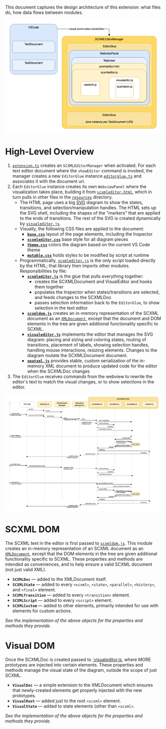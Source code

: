 This document captures the design architecture of this extension: what files do, how data flows
between modules.

![diagram showing the conceptual containment described below](conceptual-containment.png)

# High-Level Overview

1. [`extension.ts`](../src/extension.ts) creates an `SCXMLEditorManager` when activated.
   For each text editor document where the `showEditor` command is invoked, the manager
   creates a new `EditorGlue` instance [`editorglue.ts`](../src/editorglue.ts) and associates
   it with the document uri.
2. Each `EditorGlue` instance creates its own `WebviewPanel` where the visualization takes place,
   building it from [`scxmleditor.html`](../resources/scxmleditor.html), which in turn pulls
   in other files in the [`resources`](../resources) directory.
   * The HTML page uses a big [SVG](https://developer.mozilla.org/en-US/docs/Web/SVG) diagram to
     show the states, transitions, and selection/manipulation handles. The HTML sets up the SVG
     shell, including the shapes of the "markers" that are applied to the ends of transitions.
     The rest of the SVG is created dynamically by [`visualeditor.js`](../resources/visualeditor.js).
   * Visually, the following CSS files are applied to the document:
     * **[`base.css`](../resources/base.css)** layout of the page elements, including the Inspector
     * **[`scxmleditor.css`](../resources/scxmleditor.css)** base style for all diagram pieces
     * **[`theme.css`](../resources/theme.css)** colors the diagram based on the current VS Code theme
     * **[`mutable.css`](../resources/theme.css)** holds styles to be modified by script at runtime
   * Programmatically, [`scxmleditor.js`](../resources/scxmleditor.js) is the only script loaded directly
     by the HTML; that library then imports other modules. Responsibilities by file:
     * **[`scxmleditor.js`](../resources/scxmleditor.js)** is the glue that pulls everything together:
       * creates the SCXMLDocument and VisualEditor and hooks them together
       * populates the Inspector when states/transitions are selected, and feeds changes to the SCXMLDoc
       * passes selection information back to the `EditorGlue`, to show selection in the text editor
     * **[`scxmldom.js`](../resources/scxmldom.js)** creates an in-memory representation of the SCXML
       document as an [`XMLDocument`](https://developer.mozilla.org/en-US/docs/Web/API/XMLDocument),
       except that the document and DOM elements in the tree are given additional functionality
       specific to SCXML.
     * **[`visualeditor.js`](../resources/visualeditor.js)** implements the editor that manages the SVG
       diagram: placing and sizing and coloring states, routing of transitions, placement
       of labels, showing selection handles, handling mouse interactions, resizing elements.
       Changes to the diagram mutate the SCXMLDocument document.
     * **[`neatxml.js`](../resources/neatxml.js)** provides stable, custom serialization of the in-memory
       XML document to produce updated code for the editor when the SCXMLDoc changes
3. The `EditorGlue` receives commands from the webview to rewrite the editor's text to match the
   visual changes, or to show selections in the editor.

![diagrams summarizing event and method calls for common interactions](sequence-diagrams.png)


# SCXML DOM

The SCXML text in the editor is first passed to [`scxmldom.js`](../resources/scxmldom.js).
This module creates an in-memory representation of an SCXML document as an
[`XMLDocument`](https://developer.mozilla.org/en-US/docs/Web/API/XMLDocument), except that the DOM
elements in the tree are given additional functionality specific to SCXML.
These properties and methods are intended as conveniences, and to help ensure a valid SCXML document
(not just valid XML).

* **`SCXMLDoc`** — added to the XMLDocument itself.
* **`SCXMLState`** — added to every `<scxml>`, `<state>`, `<parallel>`, `<history>`, and `<final>` element.
* **`SCXMLTransition`** — added to every `<transition>` element.
* **`SCXMLScript`** — added to every `<script>` element.
* **`SCXMLCustom`** — added to other elements, primarily intended for use with elements for custom actions.

_See the implementation of the above objects for the properties and methods they provide._


# Visual DOM

Once the SCXMLDoc is created passed to [`visualeditor.js](../resources/visualeditor.js), where MORE
prototypes are injected into certain elements. These properties and methods manage the visual state
of the diagram, outside the scope of just SCXML.

* **`VisualDoc`** — a simple extension to the XMLDocument which ensures that newly-created elements
  get properly injected with the new prototypes.
* **`VisualRoot`** — added just to the root `<scxml>` element.
* **`VisualState`** — added to state elements (other than `<scxml>`.

_See the implementation of the above objects for the properties and methods they provide._
